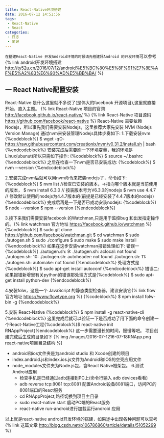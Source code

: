 ```yaml
---
title: React-Native环境搭建
date: 2016-07-12 14:51:56
tags:
 - React-Native
 - React
categories:
 - 日志
 - 笔记
---
```

`在搭建React-Native 开发Android环境的时候请先搭建好Android 的开发环境`可以参考 {% link android开发环境搭建 http://ty52u.cn/2016/07/12/android%E5%BC%80%E5%8F%91%E7%8E%AF%E5%A2%83%E6%90%AD%E5%BB%BA/ %}

## 一 React Native配置安装
React-Native 是什么这里就不多说了(是伟大的facebook 开源项目),这里就直接开始，直入主题。
{% link React-Native 项目的官网 http://facebook.github.io/react-native/ %}
{% link React-Native 项目源码 https://github.com/facebook/react-native %}
React-Native 需要依赖 Nodejs，所以事先我们需要安装Nodejs，这里推荐大家先安装 NVM (Nodejs Version Manage) 通过nvm来安装管理Nodejs具体步奏如下:
  1.下载安装nvm
  {%codeblock%}
$ wget -qO- https://raw.githubusercontent.com/creationix/nvm/v0.31.2/install.sh | bash
  {%endcodeblock%}
  安装完成后需要刷一下环境变量，我的环境是Linux(ubunut)所以只需如下操作:
  {%codeblock%}
  $ source ~/.bashrc
  {%endcodeblock%}
  之后在检查一下nvm是否已安装成功:
  {%codeblock%}
  $ nvm --version
  {%endcodeblock%}

  2.安装完成nvm后就可以用nvm命令来按装nodejs了，命令如下:
  {%codeblock%}
  $ nvm list //检查已安装的版本，->指向哪个版本就是当前使用的版本，
  $ nvm install 6.3.0 // 按装版本号为V6.3.0的nodejs
  $ nvm use 4.4.7 // 修改默认使用的nodejs为4.4.7版本的(前提是已经安装了4.4.7版本的nodejs)
  {%endcodeblock%}
  完成后再是一下是否已成功安装nodejs:
  {%codeblock%}
  $ node --version
  $ npm --version
  {%endcodeblock%}

  3.接下来我们需要安装facebook 的Watchman,只是用于监控bug 和出发指定操作的。{% link watchman 官方地址 https://facebook.github.io/watchman %}
  {%codeblock%}
  $ sudo git clone https://github.com/facebook/watchman.git
  $ cd watchman
  $ sudo ./autogen.sh
  $ sudo ./configure
  $ sudo make
  $ sudo make install
  {%endcodeblock%}
  如果在这步安装watchman报错处理如下:
    错误一{%codeblock%}
      ./autogen.sh: 9: ./autogen.sh: aclocal: not found
      ./autogen.sh: 10: ./autogen.sh: autoheader: not found
      ./autogen.sh: 11: ./autogen.sh: automake: not found
    {%endcodeblock%}
    处理方式是 {%codeblock%}
      $ sudo apt-get install autoconf
    {%endcodeblock%}
    错误二: 如果报错新增里有关python的错误那处理方式是{%codeblock%}
      $ sudo apt-get install python-dev
    {%endcodeblock%}

  4.安装folw，这是一个 JavaScript 的静态类型检查器，建议安装它{% link flow官方地址 https://www.flowtype.org %}
  {%codeblock%}
  $ npm install folw-bin -g
  {%endcodeblock%}

  5.安装 React-Native
  {%codeblock%}
$ npm install -g react-native-cli
  {%endcodeblock%}
  这里完成后就可以验证一下是否成功了用下面的命令创建一个React-Native工程{%codeblock%}$ react-native init RNAppProject{%endcodeblock%}
  这一步需要漫长的时间，慢慢等吧。
  项目创建完成后生成的目录如下
  {% img /images/2016-07-1216-07-18RNApp.png react-native项目目录结构 %}
  - android和ios文件夹是为android studio 和 Xcode创建的项目
  - index.android.js和index.ios.js文件为Android和IOS的空壳应用文件
  - node_modules文件夹为Node.js包，含React Native框架包。
  6.测试 Android应用
    - 检查手机是已经通过adb连接到PC上(命令行输入 adb devices看看)
    - adb reverse tcp:8081 tcp:8081 配置Android设备8081端口，访问PC的8081端口的React服务
    - cd RNAppProject,路径切换到项目主目录
    - sudo react-native start 启动PC端的React服务
    - react-native run-android进行加载运行android 应用

以上就是react-native android开发环境的搭建，如果途中出现各种问题可以查考{% link 这篇文章 http://blog.csdn.net/p106786860/article/details/51052299 %}
